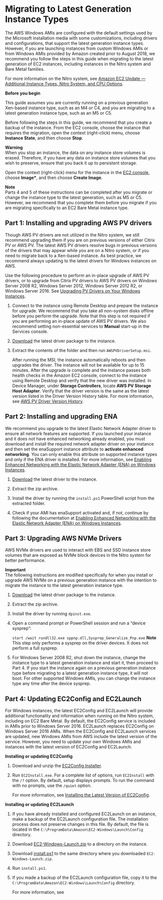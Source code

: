 # Migrating to Latest Generation Instance Types<a name="migrating-latest-types"></a>

The AWS Windows AMIs are configured with the default settings used by the Microsoft installation media with some customizations, including drivers and configurations, that support the latest generation instance types\. However, if you are launching instances from custom Windows AMIs or from Windows AMIs provided by Amazon created prior to August 2018, we recommend you follow the steps in this guide when migrating to the latest generation of EC2 instances, including instances in the Nitro system and Bare Metal families\. 

For more information on the Nitro system, see [Amazon EC2 Update — Additional Instance Types, Nitro System, and CPU Options](https://aws.amazon.com/blogs/aws/amazon-ec2-update-additional-instance-types-nitro-system-and-cpu-options/)\. 

**Before you begin** 

This guide assumes you are currently running on a previous generation Xen\-based instance type, such as an M4 or C4, and you are migrating to a latest generation instance type, such as an M5 or C5\. 

 Before following the steps in this guide, we recommend that you create a backup of the instance\. From the EC2 console, choose the instance that requires the migration, open the context \(right\-click\) menu, choose **Instance State**, and then choose **Stop**\. 

**Warning**  
When you stop an instance, the data on any instance store volumes is erased\. Therefore, if you have any data on instance store volumes that you wish to preserve, ensure that you back it up to persistent storage\. 

 Open the context \(right\-click\) menu for the instance in the [EC2 console](https://console.aws.amazon.com/ec2/), choose **Image\***, and then choose **Create Image**\. 

**Note**  
Parts 4 and 5 of these instructions can be completed after you migrate or change the instance type to the latest generation, such as M5 or C5\. However, we recommend that you complete them before you migrate if you are migrating specifically to an EC2 Bare Metal instance type\. 

## Part 1: Installing and upgrading AWS PV drivers<a name="upgrade-pv"></a>

Though AWS PV drivers are not utilized in the Nitro system, we still recommend upgrading them if you are on previous versions of either Citrix PV or AWS PV\. The latest AWS PV drivers resolve bugs in previous versions of the drivers that may appear while you are on a Nitro system, or if you need to migrate back to a Xen\-based instance\. As best practice, we recommend always updating to the latest drivers for Windows instances on AWS\. 

Use the following procedure to perform an in\-place upgrade of AWS PV drivers, or to upgrade from Citrix PV drivers to AWS PV drivers on Windows Server 2008 R2, Windows Server 2012, Windows Server 2012 R2, or Windows Server 2016\. See [Upgrading PV Drivers on Your Windows Instances](Upgrading_PV_drivers.md)\. 

1. Connect to the instance using Remote Desktop and prepare the instance for upgrade\. We recommend that you take all non\-system disks offline before you perform the upgrade\. Note that this step is not required if you are performing an in\-place update of AWS PV drivers\. We also recommend setting non\-essential services to **Manual** start\-up in the Services console\. 

1. [Download](https://s3.amazonaws.com/ec2-windows-drivers-downloads/AWSPV/Latest/AWSPVDriver.zip) the latest driver package to the instance\. 

1. Extract the contents of the folder and then run `AWSPVDriverSetup.msi`\. 

   After running the MSI, the instance automatically reboots and then upgrades the driver\. The instance will not be available for up to 15 minutes\. After the upgrade is complete and the instance passes both health checks in the Amazon EC2 console, connect to the instance using Remote Desktop and verify that the new driver was installed\. In Device Manager, under **Storage Controllers**, locate **AWS PV Storage Host Adapter**\. Verify that the driver version is the same as the latest version listed in the Driver Version History table\. For more information, see [AWS PV Driver Version History](xen-drivers-overview.md#aws-pv-driver-version-history)\. 

## Part 2: Installing and upgrading ENA<a name="upgrade-ena"></a>

We recommend you upgrade to the latest Elastic Network Adapter driver to ensure all network features are supported\. If you launched your instance and it does not have enhanced networking already enabled, you must download and install the required network adapter driver on your instance and then set the enaSupport instance attribute to **activate enhanced networking**\. You can only enable this attribute on supported instance types and only if the ENA driver is installed\. For more information, see [Enabling Enhanced Networking with the Elastic Network Adapter \(ENA\) on Windows Instances](enhanced-networking-ena.md)\. 

1. [Download](https://s3.amazonaws.com/ec2-windows-drivers-downloads/ENA/Latest/AwsEnaNetworkDriver.zip) the latest driver to the instance\. 

1. Extract the zip archive\. 

1. Install the driver by running the `install.ps1` PowerShell script from the extracted folder\. 

1.  Check if your AMI has enaSupport activated and, if not, continue by following the documentation at [Enabling Enhanced Networking with the Elastic Network Adapter \(ENA\) on Windows Instances](enhanced-networking-ena.md)\. 

## Part 3: Upgrading AWS NVMe Drivers<a name="upgrade-nvme"></a>

AWS NVMe drivers are used to interact with EBS and SSD instance store volumes that are exposed as NVMe block devices in the Nitro system for better performance\. 

**Important**  
The following instructions are modified specifically for when you install or upgrade AWS NVMe on a previous generation instance with the intention to migrate the instance to the latest generation instance type\.

1. [Download](https://s3.amazonaws.com/ec2-windows-drivers-downloads/NVMe/Latest/AWSNVMe.zip) the latest driver package to the instance\. 

1. Extract the zip archive\.

1. Install the driver by running `dpinst.exe`\.

1. Open a command prompt or PowerShell session and run a “device sysprep”: 

   `start /wait rundll32.exe sppnp.dll,Sysprep_Generalize_Pnp.exe`
**Note**  
This step only performs a sysprep on the driver devices\. It does not perform a full sysprep\.

1. For Windows Server 2008 R2, shut down the instance, change the instance type to a latest generation instance and start it, then proceed to Part 4\. If you start the instance again on a previous generation instance type before migrating to a latest generation instance type, it will not boot\. For other supported Windows AMIs, you can change the instance type any time after the device sysprep\.

## Part 4: Updating EC2Config and EC2Launch<a name="upgdate-ec2config-ec2launch"></a>

For Windows instances, the latest EC2Config and EC2Launch will provide additional functionality and information when running on the Nitro system, including on EC2 Bare Metal\. By default, the EC2Config service is included in AMIs prior to Windows Server 2016\. EC2Launch replaces EC2Config on Windows Server 2016 AMIs\. When the EC2Config and EC2Launch services are updated, new Windows AMIs from AWS include the latest version of the service\. However, you need to update your own Windows AMIs and instances with the latest version of EC2Config and EC2Launch\.

**Installing or updating EC2Config**

1. Download and unzip the [ EC2Config Installer](https://s3.amazonaws.com/ec2-downloads-windows/EC2Config/EC2Install.zip)\.

1. Run `EC2Install.exe`\. For a complete list of options, run `EC2Install` with the `/?` option\. By default, setup displays prompts\. To run the command with no prompts, use the `/quiet` option\.

   For more information, see [Installing the Latest Version of EC2Config](UsingConfig_Install.md)\.

**Installing or updating EC2Launch**

1. If you have already installed and configured EC2Launch on an instance, make a backup of the EC2Launch configuration file\. The installation process does not preserve changes in this file\. By default, the file is located in the `C:\ProgramData\Amazon\EC2-Windows\Launch\Config` directory\. 

1. Download [EC2\-Windows\-Launch\.zip](https://s3.amazonaws.com/ec2-downloads-windows/EC2Launch/latest/EC2-Windows-Launch.zip) to a directory on the instance\. 

1. Download [install\.ps1](https://s3.amazonaws.com/ec2-downloads-windows/EC2Launch/latest/install.ps1) to the same directory where you downloaded `EC2-Windows-Launch.zip`\. 

1. Run `install.ps1`\.

1. If you made a backup of the EC2Launch configuration file, copy it to the `C:\ProgramData\Amazon\EC2-Windows\Launch\Config` directory\. 

   For more information, see 
